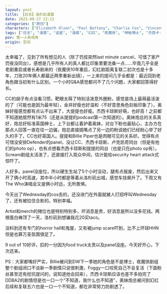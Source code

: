 ```yaml
---
layout: post
title: 【日志】洛杉矶漫展
date: 2025-09-27 22:12
categories: ["原创"]
characters: ["Elizabeth Olsen", "Paul Bettany", "Charlie Cox", "Vincent D'Onofrio", "Elden Henson", "Wilson Bethel", "Krysten Ritter", "Mike Colter", "David Tennant", "Billie Piper"]
tags: ["日志", "漫展", "追星", "漫威", "幻红", "夜魔侠", "神秘博士", "杰西卡·琼斯", "10Rose", "刀玫"]
pov: 第一人称视角
origin: 空间
---
```


太幸福了，见到了所有想见的人（除了罚叔突然last minute cancel，可惜了家产罚夜没同台）。感想是几乎所有人的真人都比印象里要沧桑一点……毕竟几乎全是老剧重启或者长寿剧来的（夜魔侠10年重启，幻红剧距离复联二初次也是十多年，刀玫20年俩人都最近两季重新出镜），一上来的提问几乎全都是：最近回到老角色跟当初有什么区别。一个小时Q&A感觉都问不了几个问题，大家都回答得好长。

CC的胡子有点没看习惯，靶眼太萌了特别活泼意外圈粉，感觉是场上最萌最活泼的了（可能也是因为最年轻），金并好瘦也好温和（不好意思角色刻板印象了）。奥妹好瘦感觉都有点认不出来了，大提提也好瘦。杰西卡琼斯好萌，也好高！之前都不知道她居然有1米75（还是从提提的podcast第一次知道的）。奥妹炮总的关系真好，炮总好标准英国绅士，上下台都让着护着奥妹，对台下粉也最贴心，主办方在那点人回答一直在往一边偏，炮总直接插嘴点了另一边的粉说她们已经耐心举了好久的手了。CC也好英国人。提提和Billie Piper也是肉眼可见的关系好。觉得有点可惜没安排Defender的panel，没让CC、杰西卡琼斯、卢克凯奇同台（但是有他们的photo op），也有点想看杰西卡琼斯和提提的同台（也是只在photo op有）。Scream剧组太活泼了，还直接打入观众中间，估计能给security heart attack式惊吓了。

人好多。panel没座位，所以硬生生站了5个小时没动，腿有点报废，然后出来又开了俩小时高速，其中半小时都是等着从洛杉矶出城，感觉车技飙升了。下周又有The Who演唱会又是俩小时远，无所畏惧。

今天出了Wednesday的cos去的，还没进门在外面就被人打招呼叫Wednesday了，还有被拉住合影的。特别幸福。

Artist和merch的摊位也是特别特别多，坏消息是贵，好消息是所以没多花钱。两根蛋白棒顶了一天，洛杉矶别想骗我花20买taco。

没料到还有专门的horror hall和鬼屋，又有被jump scare吓到，比不上环球HHN但是也算万圣氛围很足了。

9 out of 10好评，扣的一分因为food truck太贵以及panel没座。今天好开心，下次还来。

PS：大家都嘴好严实，Billie被问到DW下一季她的角色是不是博士，夜魔侠剧组整个剧组闭口不谈新一季剧情只说很刺激，Foggy一口咬死自己不会复活（下面粉丝甚至还有挖坑提问的，说知道他会回来），杰西卡琼斯应该也差不多拍完了DDBA2的剧情但是也一口一个“不知道，我什么也不知道”，奥妹炮总被问到幻红后续和复联五六也是一口一个不知道，都在非常努力防剧透了。

